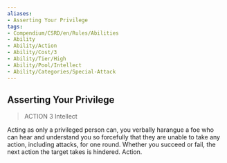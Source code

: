 ```yaml
---
aliases:
- Asserting Your Privilege
tags:
- Compendium/CSRD/en/Rules/Abilities
- Ability
- Ability/Action
- Ability/Cost/3
- Ability/Tier/High
- Ability/Pool/Intellect
- Ability/Categories/Special-Attack
---
```


  
## Asserting Your Privilege  
>ACTION 3  Intellect  
  
Acting as only a privileged person can, you verbally harangue a foe who can hear and understand you so forcefully that they are unable to take any action, including attacks, for one round. Whether you succeed or fail, the next action the target takes is hindered. Action.